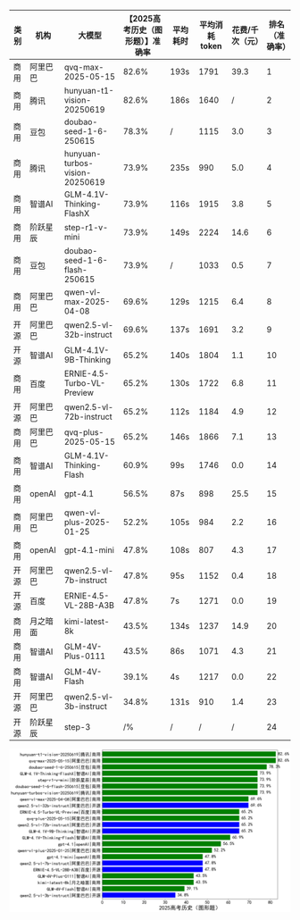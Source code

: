 
|类别|机构|大模型|【2025高考历史（图形题）】准确率|平均耗时|平均消耗token|花费/千次（元）|排名（准确率）|
|---|---|-----|-------------------|-------|-----------|-----------|-----------|
|商用|阿里巴巴|qvq-max-2025-05-15|82.6%|193s|1791|39.3|1|
|商用|腾讯|hunyuan-t1-vision-20250619|82.6%|186s|1640|/|2|
|商用|豆包|doubao-seed-1-6-250615|78.3%|/|1115|3.0|3|
|商用|腾讯|hunyuan-turbos-vision-20250619|73.9%|235s|990|5.0|4|
|商用|智谱AI|GLM-4.1V-Thinking-FlashX|73.9%|116s|1915|3.8|5|
|商用|阶跃星辰|step-r1-v-mini|73.9%|149s|2224|14.6|6|
|商用|豆包|doubao-seed-1-6-flash-250615|73.9%|/|1033|0.5|7|
|商用|阿里巴巴|qwen-vl-max-2025-04-08|69.6%|129s|1215|6.4|8|
|开源|阿里巴巴|qwen2.5-vl-32b-instruct|69.6%|137s|1691|3.2|9|
|开源|智谱AI|GLM-4.1V-9B-Thinking|65.2%|140s|1804|1.1|10|
|商用|百度|ERNIE-4.5-Turbo-VL-Preview|65.2%|130s|1722|6.8|11|
|开源|阿里巴巴|qwen2.5-vl-72b-instruct|65.2%|112s|1184|4.9|12|
|商用|阿里巴巴|qvq-plus-2025-05-15|65.2%|146s|1866|7.1|13|
|商用|智谱AI|GLM-4.1V-Thinking-Flash|60.9%|99s|1746|0.0|14|
|商用|openAI|gpt-4.1|56.5%|87s|898|25.5|15|
|商用|阿里巴巴|qwen-vl-plus-2025-01-25|52.2%|105s|984|2.2|16|
|商用|openAI|gpt-4.1-mini|47.8%|108s|807|4.3|17|
|开源|阿里巴巴|qwen2.5-vl-7b-instruct|47.8%|95s|1152|0.4|18|
|开源|百度|ERNIE-4.5-VL-28B-A3B|47.8%|7s|1271|0.0|19|
|商用|月之暗面|kimi-latest-8k|43.5%|134s|1237|14.9|20|
|商用|智谱AI|GLM-4V-Plus-0111|43.5%|86s|1071|4.3|21|
|商用|智谱AI|GLM-4V-Flash|39.1%|4s|1217|0.0|22|
|开源|阿里巴巴|qwen2.5-vl-3b-instruct|34.8%|131s|910|1.4|23|
|开源|阶跃星辰|step-3|/%|/|/|/|24|


![lin](../pic/2025高考历史（图形题）.png)
